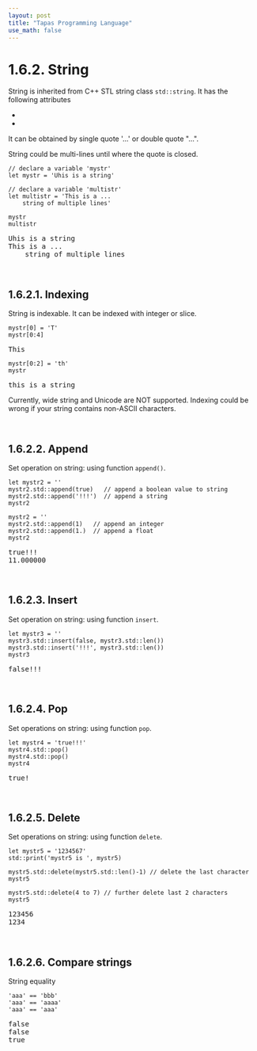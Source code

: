 ```yaml
---
layout: post
title: "Tapas Programming Language"
use_math: false
---
```




# 1.6.2. String

String is inherited from C++ STL string class ``std::string``. It has the following attributes

- 
- 

It can be obtained by single quote '...' or double quote "...". 

String could be multi-lines until where the quote is closed.

```
// declare a variable 'mystr'
let mystr = 'Uhis is a string'

// declare a variable 'multistr'
let multistr = 'This is a ...
    string of multiple lines'

mystr
multistr
```
<pre class='Tapas-Return'>
Uhis is a string
This is a ...
    string of multiple lines
</pre>

<br>

## 1.6.2.1. Indexing

String is indexable. It can be indexed with integer or slice.

```
mystr[0] = 'T'
mystr[0:4]
```
<pre class='Tapas-Return'>
This
</pre>
```
mystr[0:2] = 'th'
mystr
```
<pre class='Tapas-Return'>
this is a string
</pre>
Currently, wide string and Unicode are NOT supported. Indexing could be wrong if your string contains non-ASCII characters.

<br>

## 1.6.2.2. Append

Set operation on string: using function `append()`.

```
let mystr2 = ''
mystr2.std::append(true)   // append a boolean value to string
mystr2.std::append('!!!')  // append a string
mystr2

mystr2 = ''
mystr2.std::append(1)   // append an integer
mystr2.std::append(1.)  // append a float
mystr2
```
<pre class='Tapas-Return'>
true!!!
11.000000
</pre>

<br>

## 1.6.2.3. Insert

Set operation on string: using function `insert`.

```
let mystr3 = ''
mystr3.std::insert(false, mystr3.std::len())
mystr3.std::insert('!!!', mystr3.std::len())
mystr3
```
<pre class='Tapas-Return'>
false!!!
</pre>


<br>

## 1.6.2.4. Pop

Set operations on string: using function `pop`.

```
let mystr4 = 'true!!!'
mystr4.std::pop()
mystr4.std::pop()
mystr4
```
<pre class='Tapas-Return'>
true!
</pre>

<br>

## 1.6.2.5. Delete

Set operations on string: using function `delete`.

```
let mystr5 = '1234567'
std::print('mystr5 is ', mystr5)

mystr5.std::delete(mystr5.std::len()-1) // delete the last character
mystr5

mystr5.std::delete(4 to 7) // further delete last 2 characters
mystr5
```
<pre class='Tapas-Return'>
123456
1234
</pre>

<br>

## 1.6.2.6. Compare strings

String equality

```
'aaa' == 'bbb'
'aaa' == 'aaaa'
'aaa' == 'aaa'
```
<pre class='Tapas-Return'>
false
false
true
</pre>
